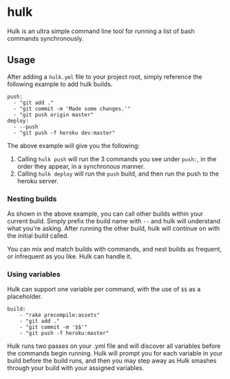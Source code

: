 hulk
====

Hulk is an ultra simple command line tool for running a list of bash commands synchronously.


## Usage

After adding a `hulk.yml` file to your project root, simply reference the following example to add hulk builds.

```YML
push:
  - "git add ."
  - "git commit -m 'Made some changes.'"
  - "git push origin master"
deploy:
  - --push
  - "git push -f heroku dev:master"
```

The above example will give you the following: 
 1. Calling `hulk push` will run the 3 commands you see under `push:`, in the order they appear, in a synchronous manner.
 2. Calling `hulk deploy` will run the `push` build, and then run the push to the heroku server. 

### Nesting builds

As shown in the above example, you can call other builds within your current build. Simply prefix the build name with `--` and hulk will understand what you're asking. After running the other build, hulk will continue on with the initial build called.

You can mix and match builds with commands, and nest builds as frequent, or infrequent as you like. Hulk can handle it.

### Using variables

Hulk can support one variable per command, with the use of `$$` as a placeholder.

```YML
build:
	- "rake precompile:assets"
	- "git add ."
	- "git commit -m '$$'"
	- "git push -f heroku:master"
```

Hulk runs two passes on your .yml file and will discover all variables before the commands begin running. Hulk will prompt you for each variable in your build before the build runs, and then you may step away as Hulk smashes through your build with your assigned variables.